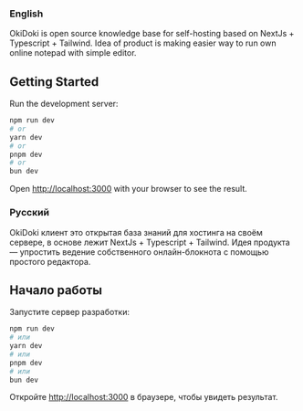 ### English

OkiDoki is open source knowledge base for self-hosting based on NextJs + Typescript + Tailwind. Idea of product is making easier way to run own online notepad with simple editor.

## Getting Started

Run the development server:

```bash
npm run dev
# or
yarn dev
# or
pnpm dev
# or
bun dev
```

Open [http://localhost:3000](http://localhost:3000) with your browser to see the result.

### Русский

OkiDoki клиент это открытая база знаний для хостинга на своём сервере, в основе лежит NextJs + Typescript + Tailwind. Идея продукта — упростить ведение собственного онлайн-блокнота с помощью простого редактора.

## Начало работы

Запустите сервер разработки:

```bash
npm run dev
# или
yarn dev
# или
pnpm dev
# или
bun dev
```

Откройте [http://localhost:3000](http://localhost:3000) в браузере, чтобы увидеть результат.